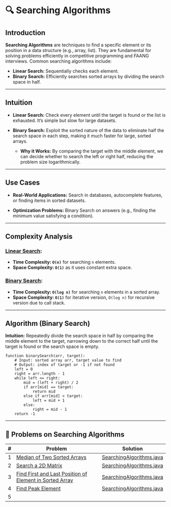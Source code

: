 # 🔍 Searching Algorithms

## Introduction

**Searching Algorithms** are techniques to find a specific element or its position in a data structure (e.g., array,
list). They are fundamental for solving problems efficiently in competitive programming and FAANG interviews. Common
searching algorithms include:

* **Linear Search:** Sequentially checks each element.
* **Binary Search:** Efficiently searches sorted arrays by dividing the search space in half.

---

## Intuition

- **Linear Search:** Check every element until the target is found or the list is exhausted. It’s simple but slow for
  large
  datasets.

- **Binary Search:** Exploit the sorted nature of the data to eliminate half the search space in each step, making it
  much
  faster for large, sorted arrays.
    - **Why it Works:** By comparing the target with the middle element, we can decide whether to search the left or
      right half,
      reducing the problem size logarithmically.

---

## Use Cases

- **Real-World Applications:** Search in databases, autocomplete features, or finding items in sorted datasets.

- **Optimization Problems:** Binary Search on answers (e.g., finding the minimum value satisfying a condition).

---

## Complexity Analysis

### [Linear Search](./SearchingAlgorithms.java):

- **Time Complexity: `O(n)`** for searching `n` elements.
- **Space Complexity: `O(1)`** as it uses constant extra space.

### [Binary Search](./SearchingAlgorithms.java):

- **Time Complexity: `O(log n)`** for searching `n` elements in a sorted array.
- **Space Complexity: `O(1)`** for iterative version, `O(log n)` for recursive version due to call stack.

---

## Algorithm (Binary Search)

**Intuition:** Repeatedly divide the search space in half by comparing the middle element to the target, narrowing down
to
the correct half until the target is found or the search space is empty.

```
function binarySearch(arr, target):
    # Input: sorted array arr, target value to find
    # Output: index of target or -1 if not found
    left = 0
    right = arr.length - 1
    while left <= right:
        mid = (left + right) / 2
        if arr[mid] == target:
            return mid
        else if arr[mid] < target:
            left = mid + 1
        else:
            right = mid - 1
    return -1
```

---

## 🧪 Problems on Searching Algorithms

| # | Problem                                                                                                                                                       | Solution                                               |
|---|---------------------------------------------------------------------------------------------------------------------------------------------------------------|--------------------------------------------------------|
| 1 | [Median of Two Sorted Arrays](https://leetcode.com/problems/median-of-two-sorted-arrays/)                                                                     | [SearchingAlgorithms.java](./SearchingAlgorithms.java) |
| 2 | [Search a 2D Matrix](https://leetcode.com/problems/search-a-2d-matrix/description/)                                                                           | [SearchingAlgorithms.java](./SearchingAlgorithms.java) |
| 3 | [Find First and Last Position of Element in Sorted Array](https://leetcode.com/problems/find-first-and-last-position-of-element-in-sorted-array/description/) | [SearchingAlgorithms.java](./SearchingAlgorithms.java) |
| 4 | [Find Peak Element](https://leetcode.com/problems/find-peak-element/)                                                                                         | [SearchingAlgorithms.java](./SearchingAlgorithms.java) |
| 5 | [](https://leetcode.com/problems/find-minimum-in-rotated-sorted-array/)                                                                                                                                                          |                                                        |
